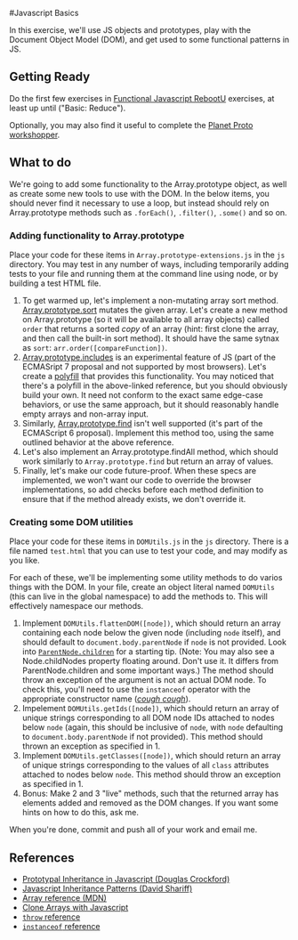 #Javascript Basics

In this exercise, we'll use JS objects and prototypes, play with the Document Object Model (DOM), and get used to some functional patterns in JS.

## Getting Ready
Do the first few exercises in [Functional Javascript RebootU](https://github.com/jesseilev/functional-javascript-rebootu) exercises, at least up until ("Basic: Reduce").

Optionally, you may also find it useful to complete the [Planet Proto workshopper](http://nodeschool.io/#workshoppers).

## What to do
We're going to add some functionality to the Array.prototype object, as well as create some new tools to use with the DOM. In the below items, you should never find it necessary to use a loop, but instead should rely on Array.prototype methods such as `.forEach()`, `.filter()`, `.some()` and so on.

### Adding functionality to Array.prototype

Place your code for these items in `Array.prototype-extensions.js` in the `js` directory. You may test in any number of ways, including temporarily adding tests to your file and running them at the command line using node, or by building a test HTML file.

1. To get warmed up, let's implement a non-mutating array sort method. [Array.prototype.sort](https://developer.mozilla.org/en-US/docs/Web/JavaScript/Reference/Global_Objects/Array/sort) mutates the given array. Let's create a new method on Array.prototype (so it will be available to all array objects) called `order` that returns a sorted *copy* of an array (hint: first clone the array, and then call the built-in sort method). It should have the same sytnax as `sort`: `arr.order([compareFunction])`.
2. [Array.prototype.includes](https://developer.mozilla.org/en-US/docs/Web/JavaScript/Reference/Global_Objects/Array/includes) is an experimental feature of JS (part of the ECMASript 7 proposal and not supported by most browsers). Let's create a [polyfill](http://en.wikipedia.org/wiki/Polyfill) that provides this functionality. You may noticed that there's a polyfill in the above-linked reference, but you should obviously build your own. It need not conform to the exact same edge-case behaviors, or use the same approach, but it should reasonably handle empty arrays and non-array input.
3. Similarly, [Array.prototype.find](https://developer.mozilla.org/en-US/docs/Web/JavaScript/Reference/Global_Objects/Array/find) isn't well supported (it's part of the ECMAScript 6 proposal). Implement this method too, using the same outlined behavior at the above reference.
4. Let's also implement an Array.prototype.findAll method, which should work similarly to `Array.prototype.find` but return an array of values.
5. Finally, let's make our code future-proof. When these specs are implemented, we won't want our code to override the browser implementations, so add checks before each method definition to ensure that if the method already exists, we don't override it.

### Creating some DOM utilities

Place your code for these items in `DOMUtils.js` in the `js` directory. There is a file named `test.html` that you can use to test your code, and may modify as you like.

For each of these, we'll be implementing some utility methods to do varios things with the DOM. In your file, create an object literal named `DOMUtils` (this can live in the global namespace) to add the methods to. This will effectively namespace our methods.

1. Implement `DOMUtils.flattenDOM([node])`, which should return an array containing each node below the given node (including `node` itself), and should default to `document.body.parentNode` if `node` is not provided. Look into [`ParentNode.children`](https://developer.mozilla.org/en-US/docs/Web/API/ParentNode/children) for a starting tip. (Note: You may also see a Node.childNodes property floating around. Don't use it. It differs from ParentNode.children and some important ways.) The method should throw an exception of the argument is not an actual DOM node. To check this, you'll need to use the `instanceof` operator with the appropriate constructor name ([*cough* *cough*](https://developer.mozilla.org/en-US/docs/Web/API/HTMLElement)).
2. Impelement `DOMUtils.getIds([node])`, which should return an array of unique strings corresponding to all DOM node IDs attached to nodes below `node` (again, this should be inclusive of `node`, with `node` defaulting to `document.body.parentNode` if not provided). This method should thrown an exception as specified in 1.
3. Implement `DOMUtils.getClasses([node])`, which should return an array of unique strings corresponding to the values of all `class` attributes attached to nodes below `node`. This method should throw an exception as specified in 1.
4. Bonus: Make 2 and 3 "live" methods, such that the returned array has elements added and removed as the DOM changes. If you want some hints on how to do this, ask me.

When you're done, commit and push all of your work and email me.

## References
* [Prototypal Inheritance in Javascript (Douglas Crockford)](http://javascript.crockford.com/prototypal.html)
* [Javascript Inheritance Patterns (David Shariff)](http://davidshariff.com/blog/javascript-inheritance-patterns/)
* [Array reference (MDN)](https://developer.mozilla.org/en-US/docs/Web/JavaScript/Reference/Global_Objects/Array)
* [Clone Arrays with Javascript](http://davidwalsh.name/javascript-clone-array)
* [`throw` reference](https://developer.mozilla.org/en-US/docs/Web/JavaScript/Reference/Statements/throw)
* [`instanceof` reference](https://developer.mozilla.org/en-US/docs/Web/JavaScript/Reference/Operators/instanceof)
